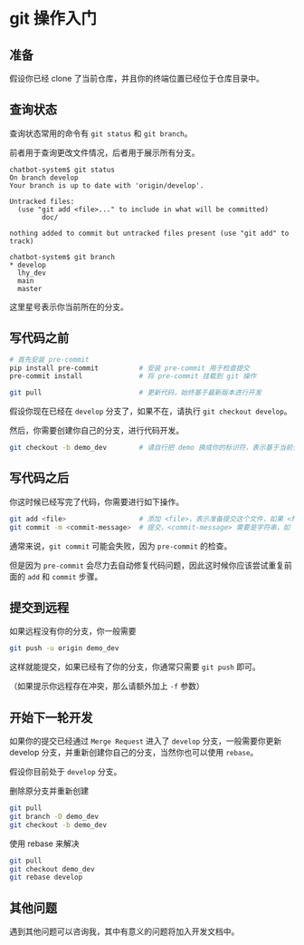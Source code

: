 # git 操作入门

## 准备

假设你已经 clone 了当前仓库，并且你的终端位置已经位于仓库目录中。

## 查询状态

查询状态常用的命令有 `git status` 和 `git branch`。

前者用于查询更改文件情况，后者用于展示所有分支。

```text
chatbot-system$ git status
On branch develop
Your branch is up to date with 'origin/develop'.

Untracked files:
  (use "git add <file>..." to include in what will be committed)
        doc/

nothing added to commit but untracked files present (use "git add" to track)
```

```text
chatbot-system$ git branch
* develop
  lhy_dev
  main
  master
```

这里星号表示你当前所在的分支。

## 写代码之前

```bash
# 首先安装 pre-commit
pip install pre-commit          # 安装 pre-commit 用于检查提交
pre-commit install              # 将 pre-commit 挂载到 git 操作

git pull                        # 更新代码，始终基于最新版本进行开发
```

假设你现在已经在 `develop` 分支了，如果不在，请执行 `git checkout develop`。

然后，你需要创建你自己的分支，进行代码开发。

```bash
git checkout -b demo_dev        # 请自行把 demo 换成你的标识符，表示基于当前分支创建分支 demo_dev 并且切换到新分支上
```

## 写代码之后

你这时候已经写完了代码，你需要进行如下操作。

```bash
git add <file>                  # 添加 <file>，表示准备提交这个文件，如果 <file> 是个目录，表示准备（递归地）提交这个目录下的所有文件
git commit -m <commit-message>  # 提交，<commit-message> 需要是字符串，如 "add function"，用来给你本次的提交进行备注
```

通常来说，`git commit` 可能会失败，因为 `pre-commit` 的检查。

但是因为 `pre-commit` 会尽力去自动修复代码问题，因此这时候你应该尝试重复前面的 `add` 和 `commit` 步骤。

## 提交到远程

如果远程没有你的分支，你一般需要

```bash
git push -u origin demo_dev
```

这样就能提交，如果已经有了你的分支，你通常只需要 `git push` 即可。

（如果提示你远程存在冲突，那么请额外加上 `-f` 参数）

## 开始下一轮开发

如果你的提交已经通过 `Merge Request` 进入了 `develop` 分支，一般需要你更新 develop 分支，并重新创建你自己的分支，当然你也可以使用 `rebase`。

假设你目前处于 `develop` 分支。

删除原分支并重新创建

```bash
git pull
git branch -D demo_dev
git checkout -b demo_dev
```

使用 rebase 来解决

```bash
git pull
git checkout demo_dev
git rebase develop
```

## 其他问题

遇到其他问题可以咨询我，其中有意义的问题将加入开发文档中。
